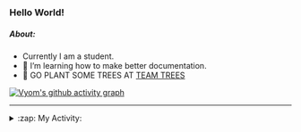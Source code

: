### Hello World!

##### About:
- Currently I am a student.
- 🌱 I’m learning how to make better documentation.
- 🌱 GO PLANT SOME TREES AT [TEAM TREES](https://teamtrees.org/)

[![Vyom's github activity graph](https://activity-graph.herokuapp.com/graph?username=Vyvy-vi)](https://github.com/ashutosh00710/github-readme-activity-graph)

---
<details>
  <summary>:zap: My Activity:</summary>
  
<!--START_SECTION:waka-->
![Code Time](http://img.shields.io/badge/Code%20Time-855%20hrs%2013%20mins-blue)

**I'm a Night 🦉** 

```text
🌞 Morning    101 commits    ██░░░░░░░░░░░░░░░░░░░░░░░   9.91% 
🌆 Daytime    286 commits    ███████░░░░░░░░░░░░░░░░░░   28.07% 
🌃 Evening    324 commits    ████████░░░░░░░░░░░░░░░░░   31.8% 
🌙 Night      308 commits    ███████░░░░░░░░░░░░░░░░░░   30.23%

```
📅 **I'm Most Productive on Sunday** 

```text
Monday       137 commits    ███░░░░░░░░░░░░░░░░░░░░░░   13.44% 
Tuesday      136 commits    ███░░░░░░░░░░░░░░░░░░░░░░   13.35% 
Wednesday    157 commits    ███░░░░░░░░░░░░░░░░░░░░░░   15.41% 
Thursday     140 commits    ███░░░░░░░░░░░░░░░░░░░░░░   13.74% 
Friday       127 commits    ███░░░░░░░░░░░░░░░░░░░░░░   12.46% 
Saturday     100 commits    ██░░░░░░░░░░░░░░░░░░░░░░░   9.81% 
Sunday       222 commits    █████░░░░░░░░░░░░░░░░░░░░   21.79%

```


📊 **This Week I Spent My Time On** 

```text
🔥 Editors: 
VS Code                  8 hrs 33 mins       █████████████████████████   100.0%

🐱‍💻 Projects: 
CSF                      7 hrs 40 mins       █████████████████████░░░░   84.45% 
praise                   1 hr 23 mins        ███░░░░░░░░░░░░░░░░░░░░░░   15.25% 
homebrew                 1 min               ░░░░░░░░░░░░░░░░░░░░░░░░░   0.29%

```


 Last Updated on 19/08/2022 00:12:53 UTC
<!--END_SECTION:waka-->
</details>
